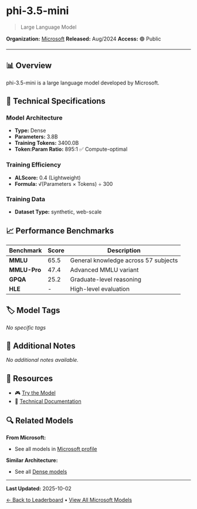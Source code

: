 # phi-3.5-mini

> Large Language Model

**Organization:** [Microsoft](../../labs/microsoft.md)
**Released:** Aug/2024
**Access:** 🟢 Public

---

## 📊 Overview

phi-3.5-mini is a large language model developed by Microsoft.

## 🔧 Technical Specifications

### Model Architecture
- **Type:** Dense
- **Parameters:** 3.8B
- **Training Tokens:** 3400.0B
- **Token:Param Ratio:** 895:1 ✅ Compute-optimal

### Training Efficiency
- **ALScore:** 0.4 (Lightweight)
- **Formula:** √(Parameters × Tokens) ÷ 300

### Training Data
- **Dataset Type:** synthetic, web-scale

## 📈 Performance Benchmarks

| Benchmark | Score | Description |
|-----------|-------|-------------|
| **MMLU** | 65.5 | General knowledge across 57 subjects |
| **MMLU-Pro** | 47.4 | Advanced MMLU variant |
| **GPQA** | 25.2 | Graduate-level reasoning |
| **HLE** | - | High-level evaluation |

## 🏷️ Model Tags

_No specific tags_

## 📝 Additional Notes

_No additional notes available._

## 🔗 Resources

- 🎮 [Try the Model](https://huggingface.co/microsoft/Phi-3.5-mini-instruct)
- 📄 [Technical Documentation](https://arxiv.org/abs/2407.13833)

## 🔍 Related Models

**From Microsoft:**
- See all models in [Microsoft profile](../../labs/microsoft.md)

**Similar Architecture:**
- See all [Dense models](../../architectures/dense.md)

---

**Last Updated:** 2025-10-02

[← Back to Leaderboard](../../README.md) • [View All Microsoft Models](../../labs/microsoft.md)

